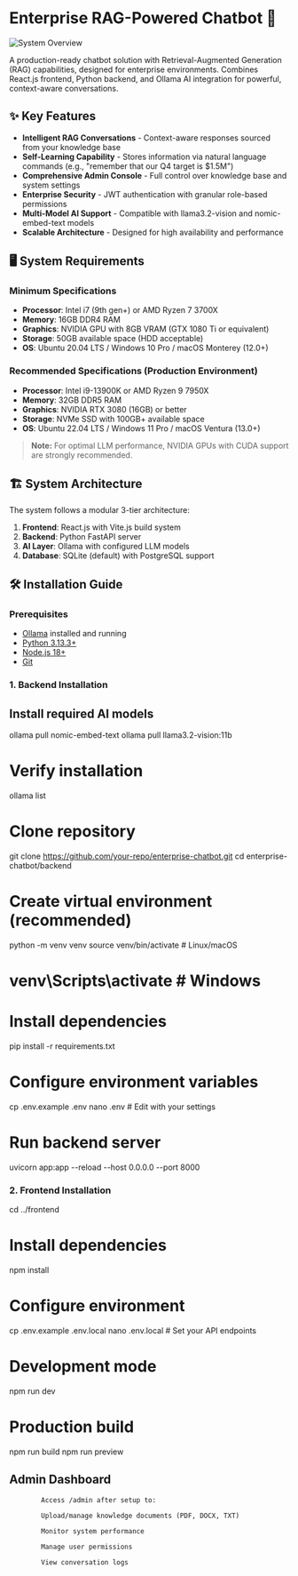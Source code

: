 # Enterprise RAG-Powered Chatbot 🚀

![System Overview]("Back-end/image.png")

A production-ready chatbot solution with Retrieval-Augmented Generation (RAG) capabilities, designed for enterprise environments. Combines React.js frontend, Python backend, and Ollama AI integration for powerful, context-aware conversations.

## ✨ Key Features

- **Intelligent RAG Conversations** - Context-aware responses sourced from your knowledge base
- **Self-Learning Capability** - Stores information via natural language commands (e.g., "remember that our Q4 target is $1.5M")
- **Comprehensive Admin Console** - Full control over knowledge base and system settings
- **Enterprise Security** - JWT authentication with granular role-based permissions
- **Multi-Model AI Support** - Compatible with llama3.2-vision and nomic-embed-text models
- **Scalable Architecture** - Designed for high availability and performance

## 🖥️ System Requirements

### Minimum Specifications
- **Processor**: Intel i7 (9th gen+) or AMD Ryzen 7 3700X
- **Memory**: 16GB DDR4 RAM
- **Graphics**: NVIDIA GPU with 8GB VRAM (GTX 1080 Ti or equivalent)
- **Storage**: 50GB available space (HDD acceptable)
- **OS**: Ubuntu 20.04 LTS / Windows 10 Pro / macOS Monterey (12.0+)

### Recommended Specifications (Production Environment)
- **Processor**: Intel i9-13900K or AMD Ryzen 9 7950X
- **Memory**: 32GB DDR5 RAM
- **Graphics**: NVIDIA RTX 3080 (16GB) or better
- **Storage**: NVMe SSD with 100GB+ available space
- **OS**: Ubuntu 22.04 LTS / Windows 11 Pro / macOS Ventura (13.0+)

> **Note:** For optimal LLM performance, NVIDIA GPUs with CUDA support are strongly recommended.

## 🏗️ System Architecture



The system follows a modular 3-tier architecture:
1. **Frontend**: React.js with Vite.js build system
2. **Backend**: Python FastAPI server
3. **AI Layer**: Ollama with configured LLM models
4. **Database**: SQLite (default) with PostgreSQL support

## 🛠️ Installation Guide

### Prerequisites
- [Ollama](https://ollama.com/) installed and running
- [Python 3.13.3+](https://www.python.org/downloads/)
- [Node.js 18+](https://nodejs.org/)
- [Git](https://git-scm.com/)

### 1. Backend Installation

## Install required AI models
ollama pull nomic-embed-text
ollama pull llama3.2-vision:11b

# Verify installation
ollama list
# Clone repository
git clone https://github.com/your-repo/enterprise-chatbot.git
cd enterprise-chatbot/backend

# Create virtual environment (recommended)
python -m venv venv
source venv/bin/activate  # Linux/macOS
# venv\Scripts\activate  # Windows

# Install dependencies
pip install -r requirements.txt

# Configure environment variables
cp .env.example .env
nano .env  # Edit with your settings

# Run backend server
uvicorn app:app --reload --host 0.0.0.0 --port 8000

### 2. Frontend Installation
cd ../frontend

# Install dependencies
npm install

# Configure environment
cp .env.example .env.local
nano .env.local  # Set your API endpoints

# Development mode
npm run dev

# Production build
npm run build
npm run preview

## Admin Dashboard
            Access /admin after setup to:

            Upload/manage knowledge documents (PDF, DOCX, TXT)

            Monitor system performance

            Manage user permissions

            View conversation logs

